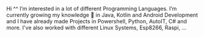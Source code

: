Hi ^^
I’m interested in a lot of different Programming Languages.
I’m currently growing my knowledge 🌱 in Java, Kotlin and Android Development and I have already made Projects in Powershell, Python, AutoIT, C# and more. I've also worked with different Linux Systems, Esp8266, Raspi, ...

<!--- Hi, I’m @MyraWinter 👋👋
👀 I’m interested in a lot of different Programming Languages.
I’m currently growing my knowledge 🌱 in Java, Kotlin and Android Development and I have already made Projects in Powershell, Python, AutoIT, C# and more. I've also worked with different Linux Systems, Esp8266, Raspi, ...



- 💞️ I’m looking to collaborate on ...
- 📫 How to reach me ...

MyraWinter/MyraWinter is a ✨ special ✨ repository because its `README.md` (this file) appears on your GitHub profile.
You can click the Preview link to take a look at your changes.
--->
